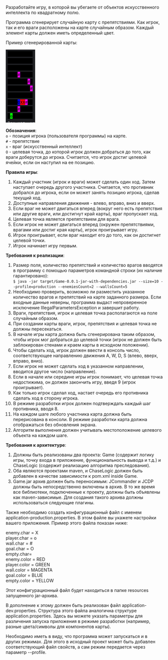 Разработайте игру, в которой вы убегаете от объектов искусственного интеллекта по квадратному полю.

Программа сгенерирует случайную карту с препятствиями. Как игрок, так и его враги расположены на карте случайным образом. Каждый элемент карты должен иметь определенный цвет.

Пример сгенерированной карты:

![example_generate_map](example_generate_map.png)

**Обозначения**: <br>
`o` - позиция игрока (пользователя программы) на карте.<br>
`#` - препятствие<br>
`x` - враг (искусственный интеллект)<br>
`O` - целевая точка, до которой игрок должен добраться до того, как враги доберутся до игрока. Считается, что игрок достиг целевой ячейки, если он наступил на ее позицию.

**Правила игры**:
1. Каждый участник (игрок и враги) может сделать один ход. Затем наступает очередь другого участника. Считается, что противник добрался до игрока, если он может занять позицию игрока, сделав текущий ход.
2. Доступные направления движения - влево, вправо, вниз и вверх.
3. Если враг не может двигаться вперед (вокруг него есть препятствия или другие враги, или достигнут край карты), враг пропускает ход.
4. Целевая точка является препятствием для врага.
5. Если игрок не может двигаться вперед (окружен препятствиями, врагами или достиг края карты), игрок проигрывает игру.
6. Игрок проигрывает, если враг находит его до того, как он достигнет целевой точки.
7. Игрок начинает игру первым.

**Требования к реализации**:
1. Размер поля, количество препятствий и количество врагов вводятся в программу с помощью параметров командной строки (их наличие гарантировано):<br>
   `$ java -jar target/Game-0.0.1-jar-with-dependencies.jar --size=10 --profile=production --enemiesCount=2 --wallsCount=5`
2. Необходимо проверить, возможно ли разместить указанное количество врагов и препятствий на карте заданного размера. Если входные данные неверны, программа выдаст непроверенное исключение IllegalParametersException и завершит работу.
3. Враги, препятствия, игрок и целевая точка располагаются на поле случайным образом.
4. При создании карты враги, игрок, препятствия и целевая точка не должны пересекаться.
5. В начале игры карта должна быть сгенерирована таким образом, чтобы игрок мог добраться до целевой точки (игрок не должен быть заблокирован стенами и краем карты в исходном положении).
6. Чтобы сделать ход, игрок должен ввести в консоль число, соответствующее направлению движения A, W, D, S (влево, вверх, вправо, вниз).
7. Если игрок не может сделать ход в указанном направлении, вводится другое число (направление).
8. Если в начале или середине игры игрок понимает, что целевая точка недостижима, он должен закончить игру, введя 9 (игрок проигрывает).
9. Как только игрок сделал ход, настает очередь его противника сделать ход в сторону игрока.
10. В режиме разработки игрок должен подтверждать каждый шаг противника, вводя 8.
11. На каждом шаге любого участника карта должна быть перерисована в консоли. В режиме разработки карта должна отображаться без обновления экрана.
12. Алгоритм выполнения должен учитывать местоположение целевого объекта на каждом шаге.

**Требования к архитектуре**:
1. Должны быть реализованы два проекта: Game (содержит логику игры, точку входа в приложение, функциональность вывода и т.д.) и ChaseLogic (содержит реализацию алгоритма преследования).
2. Оба являются проектами maven, и ChaseLogic должен быть добавлен в качестве зависимости к pom.xml inside Game.
3. Game.jar архив должен быть переносимым: JCommander и JCDP должны быть непосредственно включены в архив. В то же время все библиотеки, подключенные к проекту, должны быть объявлены как maven-зависимые. Для создания такого архива должны использоваться следующие плагины.

Также необходимо создать конфигурационный файл с именем application-production.properties. В этом файле вы укажете настройки вашего приложения. Пример этого файла показан ниже:

enemy.char = X <br>
player.char = o <br>
wall.char = \# <br>
goal.char = O <br>
empty.char= <br>
enemy.color = RED <br>
player.color = GREEN <br>
wall.color = MAGENTA <br>
goal.color = BLUE <br>
empty.color = YELLOW

Этот конфигурационный файл будет находиться в папке resources запущенного jar-архива.

В дополнение к этому должен быть реализован файл application-dev.properties. Структура этого файла аналогична структуре application.properties. Здесь вы можете указать параметры для различения запуска приложения в режиме разработки (например, разные цвета/символы для компонентов карты).

Необходимо иметь в виду, что программа может запускаться и в других режимах. Для этого в исходный проект может быть добавлен соответствующий файл свойств, а сам режим передается через параметр --profile.